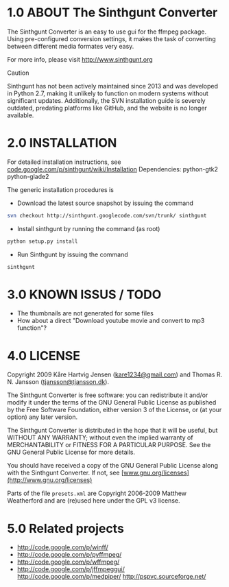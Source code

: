 # 1.0 ABOUT The Sinthgunt Converter
The Sinthgunt Converter is an easy to use gui for the ffmpeg package. Using pre-configured conversion settings, it makes the task of converting between different media formates very easy. 

For more info, please visit http://www.sinthgunt.org

> [!CAUTION]
> Sinthgunt has not been actively maintained since 2013 and was developed in Python 2.7, making it unlikely to function on modern systems without significant updates. Additionally, the SVN installation guide is severely outdated, predating platforms like GitHub, and the website is no longer available.

# 2.0 INSTALLATION
For detailed installation instructions, see [code.google.com/p/sinthgunt/wiki/Installation](http://code.google.com/p/sinthgunt/wiki/Installation)
Dependencies: python-gtk2 python-glade2

The generic installation procedures is

* Download the latest source snapshot by issuing the command
```bash
svn checkout http://sinthgunt.googlecode.com/svn/trunk/ sinthgunt
```

* Install sinthgunt by running the command (as root)
```bash
python setup.py install
```

* Run Sinthgunt by issuing the command
```bash
sinthgunt
```

# 3.0 KNOWN ISSUS / TODO
* The thumbnails are not generated for some files
* How about a direct "Download youtube movie and convert to mp3 function"?

# 4.0 LICENSE
Copyright 2009 Kåre Hartvig Jensen (kare1234@gmail.com) and 
Thomas R. N. Jansson (tjansson@tjansson.dk). 

The Sinthgunt Converter is free software: you can redistribute it and/or modify
it under the terms of the GNU General Public License as published by
the Free Software Foundation, either version 3 of the License, or
(at your option) any later version.

The Sinthgunt Converter is distributed in the hope that it will be useful,
but WITHOUT ANY WARRANTY; without even the implied warranty of
MERCHANTABILITY or FITNESS FOR A PARTICULAR PURPOSE.  See the
GNU General Public License for more details.

You should have received a copy of the GNU General Public License
along with the Sinthgunt Converter. If not, see [www.gnu.org/licenses](http://www.gnu.org/licenses)

Parts of the file `presets.xml` are Copyright 2006-2009 Matthew Weatherford and are (re)used here under the GPL v3 license.

# 5.0 Related projects
* http://code.google.com/p/winff/
* http://code.google.com/p/pyffmpeg/
* http://code.google.com/p/wffmpeg/
* http://code.google.com/p/jffmpeggui/
http://code.google.com/p/medpiper/
http://pspvc.sourceforge.net/
